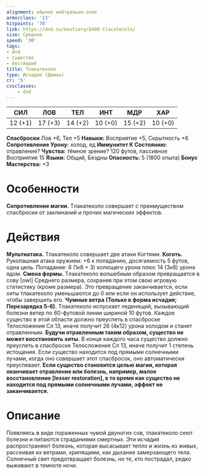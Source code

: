 ```yaml
---
alignment: обычно нейтрально-злое
armorclass: '13'
hitpoints: '78'
link: https://dnd.su/bestiary/8400-tlacatecolo/
size: Среднее
speed: '30'
tags:
- dnd
- существо
- бестиарий
title: Тлакатеколо
type: Исчадие (Демон)
cr: '5'
cssclasses:
    - dnd
---
```



| СИЛ | ЛОВ | ТЕЛ | ИНТ | МДР | ХАР |
|---|---|---|---|---|---|
| 12 (+1) | 17 (+3) | 14 (+2) | 10 (+0) | 15 (+2) | 10 (+0) |
**Спасброски** Лов +6, Тел +5
**Навыки:** Восприятие +5, Скрытность +6
**Сопротивление Урону:** холод, яд
**Иммунитет К Состоянию:** отравление?
**Чувства:** тёмное зрение? 120 футов, пассивное Восприятие 15
**Языки:** Общий, Бездны
**Опасность:** 5 (1800 опыта)
**Бонус Мастерства:** +3


# Особенности
**Сопротивление магии.** Тлакатеколо совершает с преимуществом спасброски от заклинаний и прочих магических эффектов.


# Действия
**Мультиатака.** Тлакатеколо совершает две атаки Когтями.
**Коготь.** Рукопашная атака оружием: +6 к попаданию, досягаемость 5 футов, одна цель. Попадание: 8 (1к8 + 3) колющего урона плюс 14 (3к8) урона ядом.
**Смена формы.** Тлакатеколо волшебным образом превращается в сову [owl] Среднего размера, сохраняя при этом свою игровую статистику (кроме размера). Это превращение заканчивается, если хиты тлакатеколо уменьшаются до 0 или если он использует действие, чтобы завершить его.
**Чумные ветра (Только в форма исчадия; Перезарядка 5-6).** Тлакатеколо испускает леденящий, вызывающий болезни ветер по 60-футовой линии шириной 10 футов. Каждое существо в этой области должно преуспеть в спасброске Телосложения Сл 13, иначе получит 26 (4к12) урона холодом и станет отравленным.
**Будучи отравленным таким образом, существо не может восстановить хиты.** В конце каждого часа существо должно преуспеть в спасброске Телосложения Сл 13, иначе получит 1 степень истощения. Если существо находится под прямыми солнечными лучами, когда оно совершает этот спасбросок, оно автоматически преуспевает.
**Если существо становится целью магии, которая оканчивает отравление или болезнь, например, малое восстановление [lesser restoration], в то время как существо не находится под прямыми солнечными лучами, эффект не заканчивается.** 


# Описание
Появляясь в виде пораженных чумой двуногих сов, тлакатеколо сеют болезни и питаются страданиями смертных. Эти исчадия распространяют болезнь, которая высасывает тепло и жизнь из живых, рассеивая их ветрами, хрипящими, как дыхание замерзающего тела. Солнечный свет предотвращает болезнь, но те, кто пострадал, редко выживают в темноте ночи.
